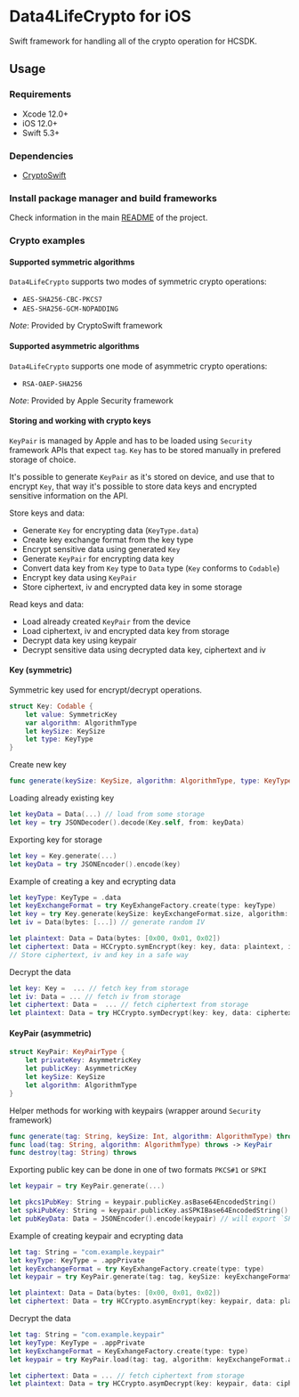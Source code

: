 # Data4LifeCrypto for iOS
Swift framework for handling all of the crypto operation for HCSDK.

## Usage
### Requirements
* Xcode 12.0+
* iOS 12.0+
* Swift 5.3+

### Dependencies
* [CryptoSwift](https://github.com/krzyzanowskim/CryptoSwift)

### Install package manager and build frameworks
Check information in the main [README](https://github.com/gesundheitscloud/hc-sdk-ios#install-carthage) of the project.

### Crypto examples

#### Supported symmetric algorithms
`Data4LifeCrypto` supports two modes of symmetric crypto operations:
* `AES-SHA256-CBC-PKCS7`
* `AES-SHA256-GCM-NOPADDING`

*Note*: Provided by CryptoSwift framework

#### Supported asymmetric algorithms
`Data4LifeCrypto` supports one mode of asymmetric crypto operations:
* `RSA-OAEP-SHA256`

*Note*: Provided by Apple Security framework

#### Storing and working with crypto keys
`KeyPair` is managed by Apple and has to be loaded using `Security` framework APIs that expect `tag`.
`Key` has to be stored manually in prefered storage of choice.

It's possible to generate `KeyPair` as it's stored on device, and use that to encrypt `Key`, that way it's possible to store data keys and encrypted sensitive information on the API.

Store keys and data:
* Generate `Key` for encrypting data (`KeyType.data`)
* Create key exchange format from the key type
* Encrypt sensitive data using generated `Key`
* Generate `KeyPair` for encrypting data key
* Convert data key from `Key` type to `Data` type (`Key` conforms to `Codable`)
* Encrypt key data using `KeyPair`
* Store ciphertext, iv and encrypted data key in some storage

Read keys and data:
* Load already created `KeyPair` from the device
* Load ciphertext, iv and encrypted data key from storage
* Decrypt data key using keypair
* Decrypt sensitive data using decrypted data key, ciphertext and iv

#### Key (symmetric)
Symmetric key used for encrypt/decrypt operations.
```swift
struct Key: Codable {
    let value: SymmetricKey
    var algorithm: AlgorithmType
    let keySize: KeySize
    let type: KeyType
}
```

Create new key
```swift
func generate(keySize: KeySize, algorithm: AlgorithmType, type: KeyType) throws -> Key
```

Loading already existing key
```swift
let keyData = Data(...) // load from some storage
let key = try JSONDecoder().decode(Key.self, from: keyData)
```

Exporting key for storage
```swift
let key = Key.generate(...)
let keyData = try JSONEncoder().encode(key)
```

Example of creating a key and ecrypting data
```swift
let keyType: KeyType = .data
let keyExchangeFormat = try KeyExhangeFactory.create(type: keyType)
let key = try Key.generate(keySize: keyExchangeFormat.size, algorithm: keyExchangeFormat.algorithm, type: type)
let iv = Data(bytes: [...]) // generate random IV

let plaintext: Data = Data(bytes: [0x00, 0x01, 0x02])
let ciphertext: Data = HCCrypto.symEncrypt(key: key, data: plaintext, iv: iv)
// Store ciphertext, iv and key in a safe way
```

Decrypt the data
```swift
let key: Key =  ... // fetch key from storage
let iv: Data = ... // fetch iv from storage
let ciphertext: Data =  ... // fetch ciphertext from storage
let plaintext: Data = try HCCrypto.symDecrypt(key: key, data: ciphertext, iv: iv)
```

#### KeyPair (asymmetric)
```swift
struct KeyPair: KeyPairType {
    let privateKey: AsymmetricKey
    let publicKey: AsymmetricKey
    let keySize: KeySize
    let algorithm: AlgorithmType
}
```

Helper methods for working with keypairs (wrapper around `Security` framework)
```swift
func generate(tag: String, keySize: Int, algorithm: AlgorithmType) throws -> KeyPair
func load(tag: String, algorithm: AlgorithmType) throws -> KeyPair
func destroy(tag: String) throws
```

Exporting public key can be done in one of two formats `PKCS#1` or `SPKI`
```swift
let keypair = try KeyPair.generate(...)

let pkcs1PubKey: String = keypair.publicKey.asBase64EncodedString()
let spkiPubKey: String = keypair.publicKey.asSPKIBase64EncodedString()
let pubKeyData: Data = JSONEncoder().encode(keypair) // will export `SPKI` encoded public key and ignore private key
```

Example of creating keypair and ecrypting data
```swift
let tag: String = "com.example.keypair"
let keyType: KeyType = .appPrivate
let keyExchangeFormat = try KeyExhangeFactory.create(type: type)
let keypair = try KeyPair.generate(tag: tag, keySize: keyExchangeFormat.size, algorithm: keyExchangeFormat.algorithm)

let plaintext: Data = Data(bytes: [0x00, 0x01, 0x02])
let ciphertext: Data = try HCCrypto.asymEncrypt(key: keypair, data: plaintext)
```

Decrypt the data
```swift
let tag: String = "com.example.keypair"
let keyType: KeyType = .appPrivate
let keyExchangeFormat = KeyExhangeFactory.create(type: type)
let keypair = try KeyPair.load(tag: tag, algorithm: keyExchangeFormat.algorithm)

let ciphertext: Data = ... // fetch ciphertext from storage
let plaintext: Data = try HCCrypto.asymDecrypt(key: keypair, data: ciphertext)
```
